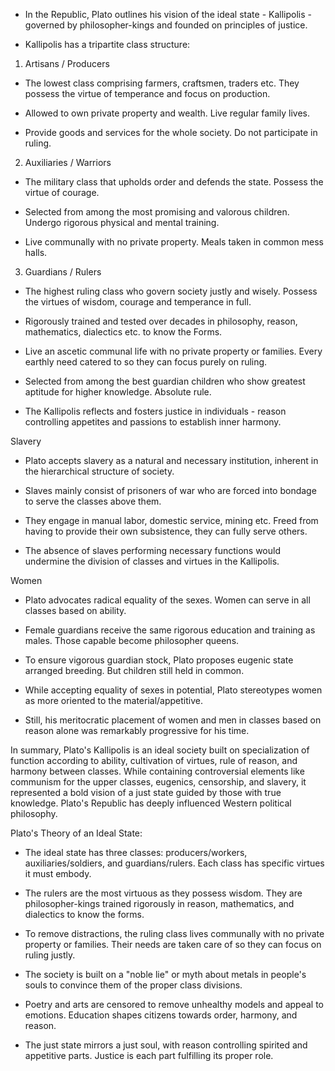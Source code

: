 
- In the Republic, Plato outlines his vision of the ideal state - Kallipolis - governed by philosopher-kings and founded on principles of justice. 

- Kallipolis has a tripartite class structure:

1. Artisans / Producers

- The lowest class comprising farmers, craftsmen, traders etc. They possess the virtue of temperance and focus on production.

- Allowed to own private property and wealth. Live regular family lives.

- Provide goods and services for the whole society. Do not participate in ruling.

2. Auxiliaries / Warriors 

- The military class that upholds order and defends the state. Possess the virtue of courage.

- Selected from among the most promising and valorous children. Undergo rigorous physical and mental training. 

- Live communally with no private property. Meals taken in common mess halls.

3. Guardians / Rulers

- The highest ruling class who govern society justly and wisely. Possess the virtues of wisdom, courage and temperance in full.

- Rigorously trained and tested over decades in philosophy, reason, mathematics, dialectics etc. to know the Forms.

- Live an ascetic communal life with no private property or families. Every earthly need catered to so they can focus purely on ruling.

- Selected from among the best guardian children who show greatest aptitude for higher knowledge. Absolute rule.

- The Kallipolis reflects and fosters justice in individuals - reason controlling appetites and passions to establish inner harmony.

Slavery

- Plato accepts slavery as a natural and necessary institution, inherent in the hierarchical structure of society.

- Slaves mainly consist of prisoners of war who are forced into bondage to serve the classes above them. 

- They engage in manual labor, domestic service, mining etc. Freed from having to provide their own subsistence, they can fully serve others.

- The absence of slaves performing necessary functions would undermine the division of classes and virtues in the Kallipolis.

Women

- Plato advocates radical equality of the sexes. Women can serve in all classes based on ability.

- Female guardians receive the same rigorous education and training as males. Those capable become philosopher queens.

- To ensure vigorous guardian stock, Plato proposes eugenic state arranged breeding. But children still held in common.

- While accepting equality of sexes in potential, Plato stereotypes women as more oriented to the material/appetitive.

- Still, his meritocratic placement of women and men in classes based on reason alone was remarkably progressive for his time.

In summary, Plato's Kallipolis is an ideal society built on specialization of function according to ability, cultivation of virtues, rule of reason, and harmony between classes. While containing controversial elements like communism for the upper classes, eugenics, censorship, and slavery, it represented a bold vision of a just state guided by those with true knowledge. Plato's Republic has deeply influenced Western political philosophy.

Plato's Theory of an Ideal State:

- The ideal state has three classes: producers/workers, auxiliaries/soldiers, and guardians/rulers. Each class has specific virtues it must embody.

- The rulers are the most virtuous as they possess wisdom. They are philosopher-kings trained rigorously in reason, mathematics, and dialectics to know the forms.

- To remove distractions, the ruling class lives communally with no private property or families. Their needs are taken care of so they can focus on ruling justly.

- The society is built on a "noble lie" or myth about metals in people's souls to convince them of the proper class divisions. 

- Poetry and arts are censored to remove unhealthy models and appeal to emotions. Education shapes citizens towards order, harmony, and reason.

- The just state mirrors a just soul, with reason controlling spirited and appetitive parts. Justice is each part fulfilling its proper role.
